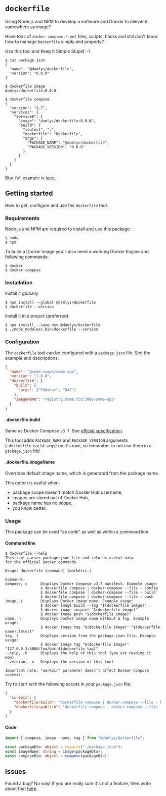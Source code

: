# `dockerfile`

Using Node.js and NPM to develop a software and Docker
to deliver it somewhere as image?

Have tons of `docker-compose.*.yml` files, scripts,
hacks and still don't know how to manage `Dockerfile`
simply and properly?

Use this tool and Keep It Simple Stupid :-)

```console
$ cat package.json
{
  "name": "@damlys/dockerfile",
  "version": "0.0.0"
}

$ dockerfile image
damlys/dockerfile:0.0.0

$ dockerfile compose
{
  "version": "3.7",
  "services": {
    "service0": {
      "image": "damlys/dockerfile:0.0.0",
      "build": {
        "context": ".",
        "dockerfile": "Dockerfile",
        "args": {
          "PACKAGE_NAME": "@damlys/dockerfile",
          "PACKAGE_VERSION": "0.0.0"
        }
      }
    }
  }
}
```

Btw. full example is [here](https://github.com/damlys/dockerfile/tree/master/docs/example).

## Getting started

How to get, configure and use the `dockerfile` tool.

### Requirements

Node.js and NPM are required to install
and use this package:

```console
$ node
$ npm
```

To build a Docker image you'll also need a working
Docker Engine and following commands:

```console
$ docker
$ docker-compose
```

### Installation

Install it globally:

```console
$ npm install --global @damlys/dockerfile
$ dockerfile --version
```

Install it in a project (preferred):

```console
$ npm install --save-dev @damlys/dockerfile
$ ./node_modules/.bin/dockerfile --version
```

### Configuration

The `dockerfile` tool can be configured with
a `package.json` file. See the example
and descriptions:

```json
{
  "name": "@some-scope/some-app",
  "version": "1.0.0",
  "dockerfile": {
    "build": {
      "args": ["FOO=bar", "BAZ"]
    },
    "imageName": "registry.some.tld:5000/some-app"
  }
}
```

#### .dockerfile.build

Same as Docker Compose `v3.7`.
See [official specification](https://docs.docker.com/compose/compose-file/#build).

This tool adds `PACKAGE_NAME` and `PACKAGE_VERSION`
arguments (`.dockerfile.build.args`) on it's own,
so remember to not use them in a `package.json` file!

#### .dockerfile.imageName

Overrides default image name, which is generated from
the package name.

This option is useful when:

- package scope doesn't match Docker Hub username,
- images are stored out of Docker Hub,
- package name has no scope,
- you know better.

### Usage

This package can be used "as code" as well as within
a command line.

#### Command line

```console
$ dockerfile --help
This tool parses package.json file and returns useful data
for the official Docker commands.

Usage: dockerfile [command] [workdir=.]

Commands:
compose, c      Displays Docker Compose v3.7 manifest. Example usage:
                $ dockerfile compose | docker-compose --file - config
                $ dockerfile compose | docker-compose --file - build
                $ dockerfile compose | docker-compose --file - push
image, i        Displays Docker image name. Example usage:
                $ docker image build --tag "$(dockerfile image)" .
                $ docker image inspect "$(dockerfile image)"
                $ docker image push "$(dockerfile image)"
name, n         Displays Docker image name without a tag. Example usage:
                $ docker image tag "$(dockerfile image)" "$(dockerfile name):latest"
tag, t          Displays version from the package.json file. Example usage:
                $ docker image tag "$(dockerfile image)" "127.0.0.1:5000/foo/bar:$(dockerfile tag)"
--help, -h      Displays the help of this tool (you are reading it now)
--version, -v   Displays the version of this tool

Important note: "workdir" parameter doesn't affect Docker Compose context.
```

Try to start with the following scripts
in your `package.json` file:

```json
{
  "scripts": {
    "dockerfile:build": "dockerfile compose | docker-compose --file - build",
    "dockerfile:publish": "dockerfile compose | docker-compose --file - push"
  }
}
```

#### Code

```typescript
import { compose, image, name, tag } from "@damlys/dockerfile";

const packageDto: object = require("./package.json");
const imageName: string = image(packageDto);
const composeDto: object = compose(packageDto);
```

## Issues

Found a bug? No way! If you are really sure
it's not a feature, then write about that
[here](https://github.com/damlys/dockerfile/issues).
